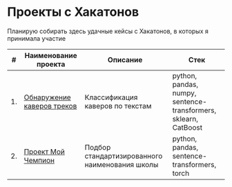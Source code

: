 # Проекты с Хакатонов

Планирую собирать здесь удачные кейсы с Хакатонов, в которых я принимала участие

| #    | Наименование проекта                | Описание                                                     | Стек                                                         |
| ---- | ------------------------------------------------------------ | ------------------------------------------------------------ | ------------------------------------------------------------ |
| 1.   | [Обнаружение каверов треков](https://github.com/EktTitova/Hakaton-Projects/blob/main/Yandex%20music%20Hakaton/YM-18.ipynb) | Классификация каверов по текстам             | python, pandas, numpy, sentence-transformers, sklearn, CatBoost |
| 2.   | [Проект Мой Чемпион]([https://github.com/EktTitova/Hakaton-Projects/blob/main/Champion_Project/Титова_Екатерина_проект_Мой_Чемпион.ipynb](https://github.com/EktTitova/Hakaton-Projects/blob/e38df26597f6e46445dad3f216006a0783b16526/Champion_Project/%D0%A2%D0%B8%D1%82%D0%BE%D0%B2%D0%B0_%D0%95%D0%BA%D0%B0%D1%82%D0%B5%D1%80%D0%B8%D0%BD%D0%B0_%D0%BF%D1%80%D0%BE%D0%B5%D0%BA%D1%82_%D0%9C%D0%BE%D0%B8%CC%86_%D0%A7%D0%B5%D0%BC%D0%BF%D0%B8%D0%BE%D0%BD.ipynb)) | Подбор стандартизированного наименования школы             | python, pandas, sentence-transformers, torch |
